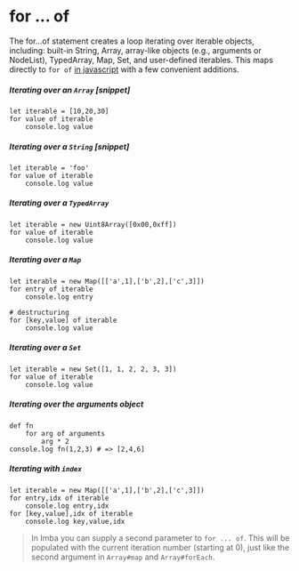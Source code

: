 # for ... of

The for...of statement creates a loop iterating over iterable objects, including: built-in String, Array, array-like objects (e.g., arguments or NodeList), TypedArray, Map, Set, and user-defined iterables. This maps directly to `for of` [in javascript](https://developer.mozilla.org/en-US/docs/Web/JavaScript/Reference/Statements/for...of) with a few convenient additions.


##### Iterating over an `Array` [snippet]
```imba
let iterable = [10,20,30]
for value of iterable
    console.log value
```

##### Iterating over a `String` [snippet]
```imba
let iterable = 'foo'
for value of iterable
    console.log value
```


##### Iterating over a `TypedArray`
```imba
let iterable = new Uint8Array([0x00,0xff])
for value of iterable
    console.log value
```
##### Iterating over a `Map`
```imba
let iterable = new Map([['a',1],['b',2],['c',3]])
for entry of iterable
    console.log entry

# destructuring
for [key,value] of iterable
    console.log value
```

##### Iterating over a `Set`
```imba
let iterable = new Set([1, 1, 2, 2, 3, 3])
for value of iterable
    console.log value
```

##### Iterating over the arguments object
```imba
def fn
    for arg of arguments
        arg * 2
console.log fn(1,2,3) # => [2,4,6]
```

##### Iterating with `index`
```imba
let iterable = new Map([['a',1],['b',2],['c',3]])
for entry,idx of iterable
    console.log entry,idx
for [key,value],idx of iterable
    console.log key,value,idx
```
> In Imba you can supply a second parameter to `for ... of`. This will be populated with the current iteration number (starting at 0), just like the second argument in `Array#map` and `Array#forEach`.